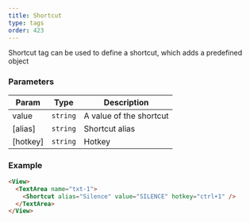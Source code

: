 ```yaml
---
title: Shortcut
type: tags
order: 423
---
```


Shortcut tag can be used to define a shortcut, which adds a predefined object

### Parameters

| Param | Type | Description |
| --- | --- | --- |
| value | <code>string</code> | A value of the shortcut |
| [alias] | <code>string</code> | Shortcut alias |
| [hotkey] | <code>string</code> | Hotkey |

### Example
```html
<View>
  <TextArea name="txt-1">
    <Shortcut alias="Silence" value="SILENCE" hotkey="ctrl+1" />
  </TextArea>
</View>
```
